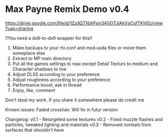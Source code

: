 # Max Payne Remix Demo v0.4

https://drive.google.com/file/d/1ZzdQ7XbhFpn34GGTJIAkVpCsfTKljl0z/view?usp=sharing

!!You need a dx8-to-dx9 wrapper for this!!

1. Make backups to your rtx.conf and mod.usda files or move them someplace else
2. Extract to MP main directory
3. Put all the games settings to max except Detail Texturs to medium and Character shadows to low
4. Adjust DLSS according to your preference
5. Adjust roughness according to your preference
6. Performance boost, ask in thread
7. Enjoy, like, comment

Don't steal my work. If you share it somewhere please do credit me

Known issues: Faded crosshair. Will fix in futur version

Changelog:
v0.1 - Retargeted some textures
v0.2 - Fixed muzzle flashes and particles, tweaked lighting and materials
v0.3 - Removed normals from surfaces that shouldn't have
